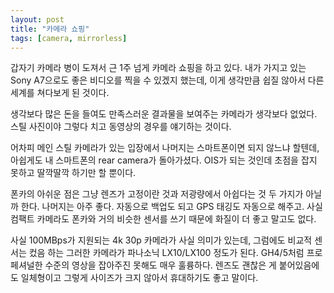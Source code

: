 ```yaml
---
layout: post
title: "카메라 쇼핑"
tags: [camera, mirrorless]
---
```


갑자기 카메라 병이 도져서 근 1주 넘게 카메라 쇼핑을 하고 있다. 내가 가지고 있는 Sony A7으로도 좋은 비디오를 찍을 수 있겠지 했는데, 이게 생각만큼 쉽질 않아서 다른 세계를 쳐다보게 된 것이다.

생각보다 많은 돈을 들여도 만족스러운 결과물을 보여주는 카메라가 생각보다 없었다. 스틸 사진이야 그렇다 치고 동영상의 경우를 얘기하는 것이다. 

어차피 메인 스틸 카메라가 있는 입장에서 나머지는 스마트폰이면 되지 않느냐 할텐데, 아쉽게도 내 스마트폰의 rear camera가 돌아가셨다. OIS가 되는 것인데 초점을 잡지 못하고 딸깍딸깍 하기만 할 뿐이다. 

폰카의 아쉬운 점은 그냥 렌즈가 고정이란 것과 저광량에서 아쉽다는 것 두 가지가 아닐까 한다. 나머지는 아주 좋다. 자동으로 백업도 되고 GPS 태깅도 자동으로 해주고. 사실 컴팩트 카메라도 폰카와 거의 비슷한 센서를 쓰기 때문에 화질이 더 좋고 말고도 없다. 

사실 100MBps가 지원되는 4k 30p 카메라가 사실 의미가 있는데, 그럼에도 비교적 센서는 컸음 하는 그러한 카메라가 파나소닉 LX10/LX100 정도가 된다. GH4/5처럼 프로페셔널한 수준의 영상을 잡아주진 못해도 매우 훌륭하다. 렌즈도 괜찮은 게 붙어있음에도 일체형이고 그렇게 사이즈가 크지 않아서 휴대하기도 좋고 말이다.

